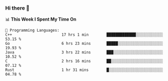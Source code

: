 ### Hi there 👋

<!--
**CrazyCollin/crazycollin** is a ✨ _special_ ✨ repository because its `README.md` (this file) appears on your GitHub profile.

Here are some ideas to get you started:

- 🔭 I’m currently working on ...
- 🌱 I’m currently learning ...
- 👯 I’m looking to collaborate on ...
- 🤔 I’m looking for help with ...
- 💬 Ask me about ...
- 📫 How to reach me: ...
- 😄 Pronouns: ...
- ⚡ Fun fact: ...
-->

<!--START_SECTION:waka-->
📊 **This Week I Spent My Time On** 

```text
💬 Programming Languages: 
C++                      17 hrs 1 min        █████████████░░░░░░░░░░░░   53.15 % 
Go                       6 hrs 23 mins       █████░░░░░░░░░░░░░░░░░░░░   19.93 % 
Java                     3 hrs 22 mins       ███░░░░░░░░░░░░░░░░░░░░░░   10.52 % 
C                        2 hrs 16 mins       ██░░░░░░░░░░░░░░░░░░░░░░░   07.12 % 
Rust                     1 hr 31 mins        █░░░░░░░░░░░░░░░░░░░░░░░░   04.78 % 
```


<!--END_SECTION:waka-->
